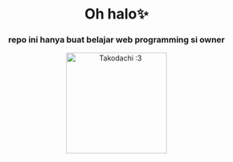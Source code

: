 <div align="center">

# Oh halo✨

### repo ini hanya buat belajar web programming si owner

<img src="https://media.tenor.com/OiEJht3qg-EAAAAi/takodachi-ina.gif" alt="Takodachi :3" height="200px" weight="200px"/>

</div>
